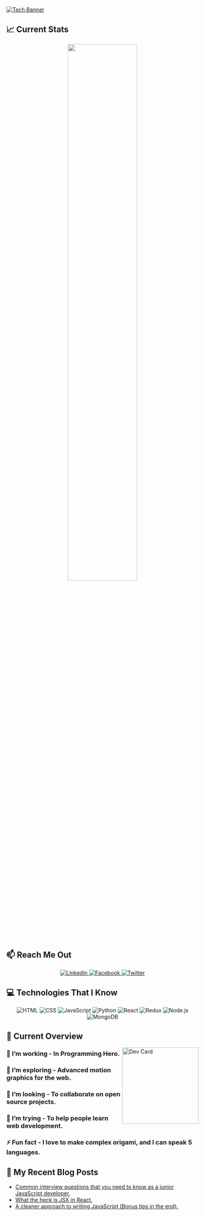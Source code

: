 <a href="https://github.com/jayed-islam">
<img src="https://via.placeholder.com/1000x200?text=Tech+Banner" alt="Tech Banner" />
</a>

## :chart_with_upwards_trend: Current Stats

<p align="center">
  <img width="60%" src="https://github-readme-streak-stats.herokuapp.com?user=jayed-islam&theme=react&hide_border=true&background=0D1117&stroke=0D1117&fire=FF1CF7&sideLabels=00F0FF&currStreakNum=FF1CF7&ring=FF1CF7&currStreakLabel=FF1CF7&sideNums=00F0FF" />
</p>

## :mailbox: Reach Me Out

<p align="center">
  <a href="https://www.linkedin.com/in/jayed-islam">
    <img src="https://img.icons8.com/color/48/000000/linkedin.png" alt="LinkedIn" />
  </a>
  <a href="https://www.facebook.com/jayed.islam">
    <img src="https://img.icons8.com/color/48/000000/facebook.png" alt="Facebook" />
  </a>
  <a href="https://twitter.com/jayed_islam">
    <img src="https://img.icons8.com/color/48/000000/twitter.png" alt="Twitter" />
  </a>
</p>

## :computer: Technologies That I Know

<p align="center">
  <img src="https://img.icons8.com/color/48/000000/html-5.png" alt="HTML" />
  <img src="https://img.icons8.com/color/48/000000/css3.png" alt="CSS" />
  <img src="https://img.icons8.com/color/48/000000/javascript.png" alt="JavaScript" />
  <img src="https://img.icons8.com/color/48/000000/python.png" alt="Python" />
  <img src="https://img.icons8.com/officel/40/react.png" alt="React" />
  <img src="https://img.icons8.com/color/48/redux.png" alt="Redux" />
  <img src="https://img.icons8.com/color/48/nodejs.png" alt="Node.js" />
  <img src="https://img.icons8.com/color/48/mongodb.png" alt="MongoDB" />
</p>

## :eyes: Current Overview

<div align="left">
<a href="https://app.daily.dev/jayedulislam">
  <img align="right" src="https://github.com/jayed-islam/jayed-islam/blob/main/devcard.svg" width="200" alt="Dev Card" />
</a>
</div>

### 🔭 I’m working - In Programming Hero.
### 🌱 I’m exploring - Advanced motion graphics for the web.
### 👯 I’m looking - To collaborate on open source projects.
### 🤔 I’m trying - To help people learn web development.
### ⚡ Fun fact - I love to make complex origami, and I can speak 5 languages.

## :book: My Recent Blog Posts
<!-- BLOG-POST-LIST:START -->
- [Common interview questions that you need to know as a junior JavaScript developer.](https://dev.to/mirhussain/common-interview-questions-that-you-need-to-know-as-a-junior-javascript-developer-29a6)
- [What the heck is JSX in React.](https://dev.to/mirhussain/what-the-heck-is-jsx-in-react-3f0a)
- [A cleaner approach to writing JavaScript (Bonus tips in the end).](https://dev.to/mirhussain/a-cleaner-approach-to-write-javascript-bonus-tips-in-the-end-58ng)
<!-- BLOG-POST-LIST:END -->
